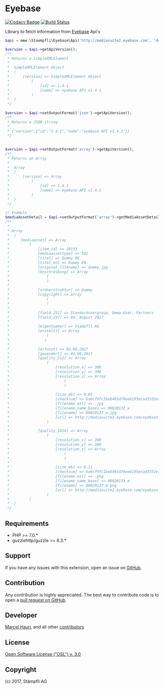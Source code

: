 # Eyebase

[![Codacy Badge](https://api.codacy.com/project/badge/Grade/e2a3cf45edfc4b18aebfaaefa610699e)](https://www.codacy.com/app/Staempfli/eyebase?utm_source=github.com&amp;utm_medium=referral&amp;utm_content=staempfli/eyebase&amp;utm_campaign=Badge_Grade)
[![Build Status](https://travis-ci.org/staempfli/eyebase.svg?branch=master)](https://travis-ci.org/staempfli/eyebase)

Library to fetch information from [Eyebase](https://www.eyebase.com/) Api's

```php
$api = new \Staempfli\Eyebase\Api('http://mediasuite2.eyebase.com', 'd4ddf72a62dddf478deabc5a19b244b7');

$version = $api->getApiVersion();
/**
 * Returns a SimpleXMLElement
 *
 *  SimpleXMLElement Object
 *  (
 *      [version] => SimpleXMLElement Object
 *          (
 *              [id] => 1.4.1
 *              [name] => eyebase API v1.4.1
 *          )
 *  )
 */
 
$version = $api->setOutputFormat('json')->getApiVersion();
/**
 * Returns a JSON string
 *
 * {"version":{"id":"1.4.1","name":"eyebase API v1.4.1"}}
 */
 
  
$version = $api->setOutputFormat('array')->getApiVersion();
/**
 * Returns an Array
 * 
 *  Array
 *  (
 *      [version] => Array
 *          (
 *              [id] => 1.4.1
 *              [name] => eyebase API v1.4.1
 *          )
 *  )
 */

// Example
$mediaAssetDetail = $api->setOutputFormat('array')->getMediaAssetDetails(20133);
/**
 * 
 * Array
 *  (
 *     [mediaasset] => Array
 *         (
 *             [item_id] => 20133
 *             [mediaassettype] => 501
 *             [titel] => Dummy DE
 *             [titel_en] => Dummy EN
 *             [original_filename] => dummy.jpg
 *             [beschreibung] => Array
 *                 (
 *                 )
 *
 *             [ordnerstruktur] => Dummy
 *             [copyright] => Array
 *                 (
 *                 )
 *
 *             [field_251] => Standardusergroup, Demo User, Partners
 *             [field_257] => 04. August 2017
 *
 *             [eigentuemer] => Stämpfli AG
 *             [erstellt] => Array
 *                 (
 *                )
 *
 *             [erfasst] => 03.08.2017
 *             [geaendert] => 04.08.2017
 *             [quality_512] => Array
 *                 (
 *                     [resolution_x] => 300
 *                     [resolution_y] => 300
 *                     [resolution_z] => Array
 *                         (
 *                         )
 *
 *                     [size_mb] => 0.01
 *                     [checksum] => 6a6cf9fc1beb493d70eeb195ecad3552e74bd3f3193a8f190dcdbc9e7e8a95be37c9528e
 *                     [filename_ext] => .jpg
 *                     [filename_name_base] => 00020133_w
 *                     [filename] => 00020133_w.jpg
 *                     [url] => http://mediasuite2.eyebase.com/eyebase.data/bilder/512/137/00020133_w.jpg
 *                 )
 *
 *             [quality_1024] => Array
 *                 (
 *                     [resolution_x] => 300
 *                     [resolution_y] => 300
 *                     [resolution_z] => Array
 *                         (
 *                         )
 *
 *                     [size_mb] => 0.11
 *                     [checksum] => 6a6cf9fc1beb493d70eeb195ecad3552e74bd3f3193a8f190dcdbc9e7e8a95be37c9528e
 *                     [filename_ext] => .png
 *                     [filename_name_base] => 00020133_m
 *                     [filename] => 00020133_m.png
 *                     [url] => http://mediasuite2.eyebase.com/eyebase.data/bilder/1024/137/00020133_m.png
 *                 )
 *         )
 *  )
 */


```

Requirements
------------
- PHP >= 7.0.*
- guzzlehttp/guzzle >= 6.3.*


Support
-------
If you have any issues with this extension, open an issue on [GitHub](https://github.com/staempfli/eyebase/issues).

Contribution
------------
Any contribution is highly appreciated. The best way to contribute code is to open a [pull request on GitHub](https://help.github.com/articles/using-pull-requests).

Developer
---------
[Marcel Hauri](https://github.com/mhauri), and all other [contributors](https://github.com/staempfli/eyebase/contributors)

License
-------
[Open Software License ("OSL") v. 3.0](https://opensource.org/licenses/OSL-3.0)

Copyright
---------
(c) 2017, Stämpfli AG
